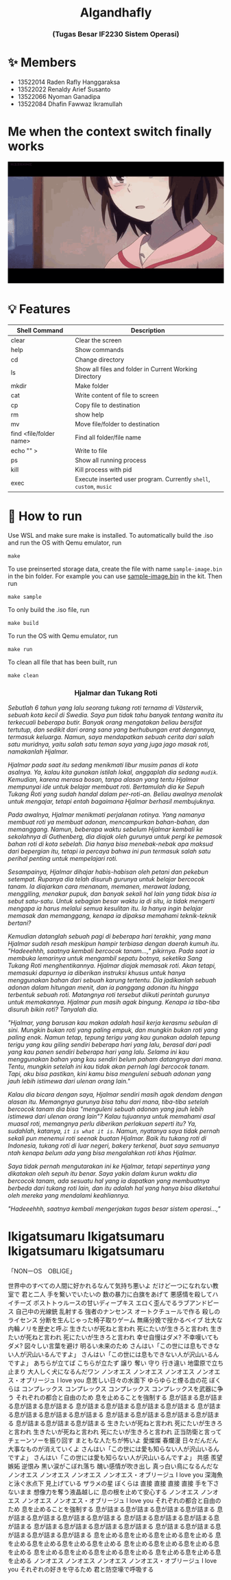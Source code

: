<h1 align="center">Algandhafly</h1>
<h3 align="center">(Tugas Besar IF2230 Sistem Operasi)</h3>

# ✨ Members
- 13522014 Raden Rafly Hanggaraksa
- 13522022 Renaldy Arief Susanto
- 13522066 Nyoman Ganadipa
- 13522084 Dhafin Fawwaz Ikramullah

# Me when the context switch finally works
![😭](erased.gif)

# 💡 Features
| Shell Command |  Description    |
| ------------- | --------------- |
| clear         | Clear the screen   |
| help          | Show commands                |
| cd <path>     | Change directory                |
| ls            | Show all files and folder in Current Working Directory                |
| mkdir <path>  | Make folder                |
| cat <path>    | Write content of file to screen                |
| cp <source path> <destination path>           | Copy file to destination                |
| rm <path>           | show help                | remove file/folder
| mv <source path> <destination path>           | Move file/folder to destination                |
| find <file/folder name>         | Find all folder/file name                |
| echo "<content>" > <path>         | Write to file                |
| ps            | Show all running process                |
| kill <pid>         | Kill process with pid                |
| exec <path>        | Execute inserted user program. Currently `shell`, `custom`, `music`|


# 📖 How to run
Use WSL and make sure make is installed. To automatically build the .iso and run the OS with Qemu emulator, run
```
make
```
To use preinserted storage data, create the file with name `sample-image.bin` in the bin folder. For example you can use [sample-image.bin](https://github.com/labsister21/Kit-OS-2024/blob/main/ch1/4%20-%20Filesystem/sample-image.bin) in the kit. Then run
```
make sample
```
To only build the .iso file, run
```
make build
```
To run the OS with Qemu emulator, run
```
make run
```
To clean all file that has been built, run
```
make clean
```
<h3 align="center">Hjalmar dan Tukang Roti</h3>

*Sebutlah 6 tahun yang lalu seorang tukang roti ternama di Västervik, sebuah kota kecil di Swedia. Saya pun tidak tahu banyak tentang wanita itu terkecuali beberapa butir. Banyak orang mengatakan beliau bersifat tertutup, dan sedikit dari orang sana yang berhubungan erat dengannya, termasuk keluarga. Namun, saya mendapatkan sebuah cerita dari salah satu muridnya, yaitu salah satu teman saya yang juga jago masak roti, namakanlah Hjalmar.*

*Hjalmar pada saat itu sedang menikmati libur musim panas di kota asalnya. Ya, kalau kita gunakan istilah lokal, anggaplah dia sedang `mudik`. Kemudian, karena merasa bosan, tanpa alasan yang tentu Hjalmar mempunyai ide untuk belajar membuat roti. Bertamulah dia ke Sepuh Tukang Roti yang sudah handal dalam per-roti-an. Beliau awalnya menolak untuk mengajar, tetapi entah bagaimana Hjalmar berhasil membujuknya.*

*Pada awalnya, Hjalmar menikmati perjalanan rotinya. Yang namanya membuat roti ya membuat adonan, mencampurkan bahan-bahan, dan memanggang. Namun, beberapa waktu sebelum Hjalmar kembali ke sekolahnya di Guthenberg, dia diajak oleh gurunya untuk pergi ke pemasok bahan roti di kota sebelah. Dia hanya bisa menebak-nebak apa maksud dari bepergian itu, tetapi ia percaya bahwa ini pun termasuk salah satu perihal penting untuk mempelajari roti.*

*Sesampainya, Hjalmar dihajar habis-habisan oleh petani dan pekebun setempat. Rupanya dia telah disuruh gurunya untuk belajar bercocok tanam. Ia diajarkan cara menanam, memanen, merawat ladang, menggiling, menakar pupuk, dan banyak sekali hal lain yang tidak bisa ia sebut satu-satu. Untuk sebagian besar waktu ia di situ, ia tidak mengerti mengapa ia harus melalui semua kesulitan itu. Ia hanya ingin belajar memasak dan memanggang, kenapa ia dipaksa memahami teknik-teknik bertani?*

*Kemudian datanglah sebuah pagi di beberapa hari terakhir, yang mana  Hjalmar sudah resah meskipun hampir terbiasa dengan daerah kumuh itu. "Hadeeehhh, saatnya kembali bercocok tanam...," pikirnya. Pada saat ia membuka lemarinya untuk mengambil sepatu botnya, seketika Sang Tukang Roti menghentikannya. Hjalmar diajak memasak roti. Akan tetapi, memasuki dapurnya ia diberikan instruksi khusus untuk hanya menggunakan bahan dari sebuah karung tertentu. Dia jadikanlah sebuah adonan dalam hitungan menit, dan ia panggang adonan itu hingga terbentuk sebuah roti. Matangnya roti tersebut diikuti perintah gurunya untuk memakannya. Hjalmar pun masih agak bingung. Kenapa ia tiba-tiba disuruh bikin roti? Tanyalah dia.*

*"Hjalmar, yang barusan kau makan adalah hasil kerja kerasmu sebulan di sini. Mungkin bukan roti yang paling empuk, dan mungkin bukan roti yang paling enak. Namun tetap, tepung terigu yang kau gunakan adalah tepung terigu yang kau giling sendiri beberapa hari yang lalu, berasal dari padi yang kau panen sendiri beberapa hari yang lalu. Selama ini kau menggunakan bahan yang kau sendiri belum paham datangnya dari mana. Tentu, mungkin setelah ini kau tidak akan pernah lagi bercocok tanam. Tapi, aku bisa pastikan, kini kamu bisa menguleni sebuah adonan yang jauh lebih istimewa dari ulenan orang lain."*

*Kalau dia bicara dengan saya, Hjalmar sendiri masih agak dendam dengan alasan itu. Memangnya gurunya bisa tahu dari mana, tiba-tiba setelah bercocok tanam dia bisa "menguleni sebuah adonan yang jauh lebih istimewa dari ulenan orang lain"? Kalau tujuannya untuk memahami asal muasal roti, memangnya perlu diberikan perlakuan seperti itu? Ya, sudahlah, katanya, `it is what it is`. Namun, nyatanya saya tidak pernah sekali pun menemui roti seenak buatan Hjalmar. Baik itu tukang roti di Indonesia, tukang roti di luar negeri, bakery terkenal, buat saya semuanya ntah kenapa belum ada yang bisa mengalahkan roti khas Hjalmar.*

*Saya tidak pernah mengutarakan ini ke Hjalmar, tetapi sepertinya yang dikatakan oleh sepuh itu benar. Saya yakin dalam kurun waktu dia bercocok tanam, ada sesuatu hal yang ia dapatkan yang membuatnya berbeda dari tukang roti lain, dan itu adalah hal yang hanya bisa diketahui oleh mereka yang mendalami keahliannya.*

*"Hadeeehhh, saatnya kembali mengerjakan tugas besar sistem operasi...,"*

# Ikigatsumaru Ikigatsumaru Ikigatsumaru Ikigatsumaru
「NONーOS　OBLIGE」

世界中のすべての人間に好かれるなんて気持ち悪いよ
だけど一つになれない教室で 君と二人 手を繋いでいたいの
数の暴力に白旗をあげて 悪感情を殺してハイチーズ
ポストトゥルースの甘いディープキス エロく歪んでるラブアンドピース
自己中の光線銃 乱射する 強者のナンセンス
オートクチュールで作る 殺しのライセンス
分断を生んじゃった椅子取りゲーム 無痛分娩で授かるベイブ
壮大な内輪ノリを歴史と呼ぶ
生きたいが死ねと言われ 死にたいが生きろと言われ
生きたいが死ねと言われ 死にたいが生きろと言われ
幸せ自慢はダメ? 不幸嘆いてもダメ?
図々しい言葉を避け 明るい未来のため
さんはい「この世には息もできない人が沢山いるんですよ」
さんはい「この世には息もできない人が沢山いるんですよ」
あちらが立てば こちらが立たず 譲り 奪い 守り 行き違い
地雷原で立ち止まり 大人しく犬になるんだワン
ノンオエス ノンオエス ノンオエス ノンオエス・オブリージュ
I love you 息苦しい日々の水面下 ゆらゆらと煙る血の花
ぼくらは コンプレックス コンプレックス コンプレックス
コンプレックスを武器に争う
それぞれの都合と自由のため
息を止めることを強制する
息が詰まる息が詰まる息が詰まる息が詰まる
息が詰まる息が詰まる息が詰まる息が詰まる
息が詰まる息が詰まる息が詰まる息が詰まる
息が詰まる息が詰まる息が詰まる息が詰まる
息が詰まる息が詰まる息が詰まる
生きたいが死ねと言われ 死にたいが生きろと言われ
生きたいが死ねと言われ 死にたいが生きろと言われ
正当防衛と言ってチェーンソーを振り回す まともな人たちが怖いよ
愛燦燦 春爛漫 日々だんだん大事なものが消えていくよ
さんはい「この世には愛も知らない人が沢山いるんですよ」
さんはい「この世には愛も知らない人が沢山いるんですよ」
共感 羨望 嫉妬 逆恨み 黒い涙がこぼれ落ち
醜い感情が吹き出し 真っ白い鳥になるんだな
ノンオエス ノンオエス ノンオエス ノンオエス・オブリージュ
I love you 深海魚と泳ぐ氷点下 見上げている ザラメの星
ぼくらは 直接 直接 直接 直接 手を下さないまま
想像力を奪う液晶越しに 息の根を止めて安心する
ノンオエス ノンオエス ノンオエス ノンオエス・オブリージュ
I love you それぞれの都合と自由のため
息を止めることを強制する
息が詰まる息が詰まる息が詰まる息が詰まる
息が詰まる息が詰まる息が詰まる息が詰まる
息が詰まる息が詰まる息が詰まる息が詰まる
息が詰まる息が詰まる息が詰まる息が詰まる
息が詰まる息が詰まる息が詰まる息が詰まる息が詰まる
息を止める息を止める息を止める息を止める
息を止める息を止める息を止める息を止める
息を止める息を止める息を止める息を止める
息を止める息を止める息を止める息を止める
息を止める息を止める息を止める
ノンオエス ノンオエス ノンオエス ノンオエス・オブリージュ
I love you それぞれの好きを守るため
君と防空壕で呼吸する